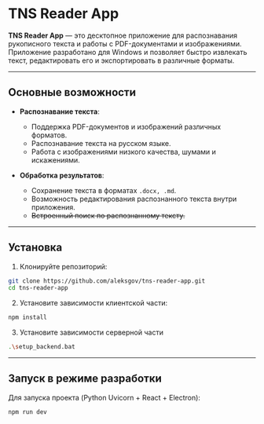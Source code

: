 # TNS Reader App

**TNS Reader App** — это десктопное приложение для распознавания рукописного текста и работы с PDF-документами и изображениями. Приложение разработано для Windows и позволяет быстро извлекать текст, редактировать его и экспортировать в различные форматы.

---

## Основные возможности

- **Распознавание текста**:
  - Поддержка PDF-документов и изображений различных форматов.
  - Распознавание текста на русском языке.
  - Работа с изображениями низкого качества, шумами и искажениями.

- **Обработка результатов**:
  - Сохранение текста в форматах `.docx, .md`.
  - Возможность редактирования распознанного текста внутри приложения.
  - ~~Встроенный поиск по распознанному тексту.~~

---

## Установка

1. Клонируйте репозиторий:

```bash
git clone https://github.com/aleksgov/tns-reader-app.git
cd tns-reader-app
````

2. Установите зависимости клиентской части:

```bash
npm install
```
3. Установите зависимости серверной части

```bash
.\setup_backend.bat
```
---

## Запуск в режиме разработки

Для запуска проекта (Python Uvicorn + React + Electron):

```bash
npm run dev
```

